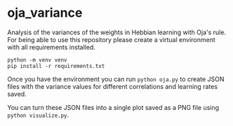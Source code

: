 # oja_variance
Analysis of the variances of the weights in Hebbian learning with Oja's rule. 
For being able to use this repository please create a virtual environment with all requirements installed.

```
python -m venv venv
pip install -r requirements.txt
```

Once you have the environment you can run ```python oja.py``` to create JSON files with the variance values for different correlations and learning rates saved.

You can turn these JSON files into a single plot saved as a PNG file using ```python visualize.py```.
